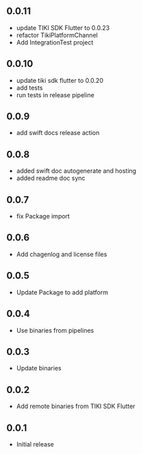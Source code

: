 ## 0.0.11

* update TIKI SDK Flutter to 0.0.23
* refactor TikiPlatformChannel
* Add IntegrationTest project

## 0.0.10

* update tiki sdk flutter to 0.0.20
* add tests 
* run tests in release pipeline

## 0.0.9

* add swift docs release action

## 0.0.8

* added swift doc autogenerate and hosting
* added readme doc sync

## 0.0.7

* fix Package import

## 0.0.6

* Add chagenlog and license files

## 0.0.5

* Update Package to add platform

## 0.0.4

* Use binaries from pipelines

## 0.0.3

* Update binaries

## 0.0.2

* Add remote binaries from TIKI SDK Flutter

## 0.0.1

* Initial release
